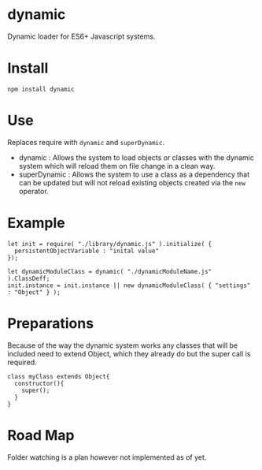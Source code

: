 # dynamic
Dynamic loader for ES6+ Javascript systems.

Install
=======
`npm install dynamic`

Use
===
Replaces require with `dynamic` and `superDynamic`.
* dynamic : Allows the system to load objects or classes with the dynamic system which will reload them on file change in a clean way.
* superDynamic : Allows the system to use a class as a dependency that can be updated but will not reload existing objects created via the `new` operator. 

Example
=======
```
let init = require( "./library/dynamic.js" ).initialize( {
  persistentObjectVariable : "inital value"
});

let dynamicModuleClass = dynamic( "./dynamicModuleName.js" ).ClassDeff;
init.instance = init.instance || new dynamicModuleClass( { "settings" : "Object" } );
```

Preparations
============
Because of the way the dynamic system works any classes that will be included need to extend Object, which they already do but the super call is required.
```
class myClass extends Object{
  constructor(){
    super();
  }
}
```

Road Map
========
Folder watching is a plan however not implemented as of yet.